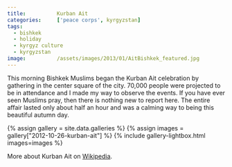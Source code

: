 ```yaml
---
title:			Kurban Ait
categories:		['peace corps', kyrgyzstan]
tags:
  - bishkek
  - holiday
  - kyrgyz culture
  - kyrgyzstan
image:			/assets/images/2013/01/AitBishkek_featured.jpg
---
```


This morning Bishkek Muslims began the Kurban Ait celebration by gathering in the center square of the city. 70,000 people were projected to be in attendance and I made my way to observe the events. If you have ever seen Muslims pray, then there is nothing new to report here. The entire affair lasted only about half an hour and was a calming way to being this beautiful autumn day.

{% assign gallery = site.data.galleries %}
{% assign images = gallery["2012-10-26-kurban-ait"] %}
{% include gallery-lightbox.html images=images %}

More about Kurban Ait on [Wikipedia](https://en.wikipedia.org/wiki/Kurban_Ait).
